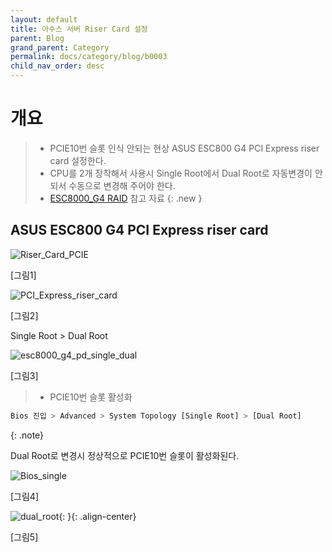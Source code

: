 ```yaml
---
layout: default
title: 아수스 서버 Riser Card 설정
parent: Blog
grand_parent: Category
permalink: docs/category/blog/b0003
child_nav_order: desc
---
```


# 개요

> - PCIE10번 슬롯 인식 안되는 현상 ASUS ESC800 G4 PCI Express riser card 설정한다.
> - CPU를 2개 장착해서 사용시 Single Root에서 Dual Root로 자동변경이 안되서 수동으로 변경해 주어야 한다.
> - [ESC8000_G4 RAID](https://github.com/heaths2/heaths2.github.io/files/7926353/E17929_ESC8000_G4_UM_V9_WEB.pdf)  참고 자료
{: .new }

## ASUS ESC800 G4 PCI Express riser card

<img src="https://user-images.githubusercontent.com/36792594/150119198-d4f14823-442a-4c6d-a130-dbb79c318c82.png" alt="Riser_Card_PCIE" />

[그림1]

<img src="https://user-images.githubusercontent.com/36792594/150120306-539df2b8-dd46-4270-b8e3-4ba79317851c.png" alt="PCI_Express_riser_card"  />

[그림2]

Single Root > Dual Root

<img src="https://user-images.githubusercontent.com/36792594/150121189-cb872d9e-ae0e-4925-9b10-e81010fbc49b.png" alt="esc8000_g4_pd_single_dual"  />

[그림3]

> - PCIE10번 슬롯 활성화
```bash
Bios 진입 > Advanced > System Topology [Single Root] > [Dual Root]
```
{: .note}

Dual Root로 변경시 정상적으로 PCIE10번 슬롯이 활성화된다.

<img src="https://user-images.githubusercontent.com/36792594/150126572-cd6d214b-511f-43e8-8a19-2f47641c8d3d.png" alt="Bios_single"  />

[그림4]

![dual_root](https://user-images.githubusercontent.com/36792594/150794452-a5a81625-b7d8-479f-8c01-711f127cb290.png){: }{: .align-center}

[그림5]
